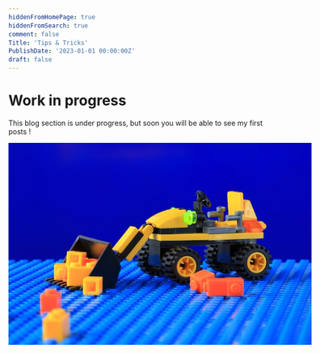 ```yaml
---
hiddenFromHomePage: true
hiddenFromSearch: true
comment: false
Title: 'Tips & Tricks'
PublishDate: '2023-01-01 00:00:00Z'
draft: false
---
```



<!--more-->

<style>
.img-sizes{min-height:50px;max-height:600px;min-width:50px;max-width:600px;height:auto;width:auto}
</style>

# Work in progress

This blog section is under progress, but soon you will be able to see my first posts !

<p align="center"><img class="img-sizes" src="./images/WIP.jpg"></p>
